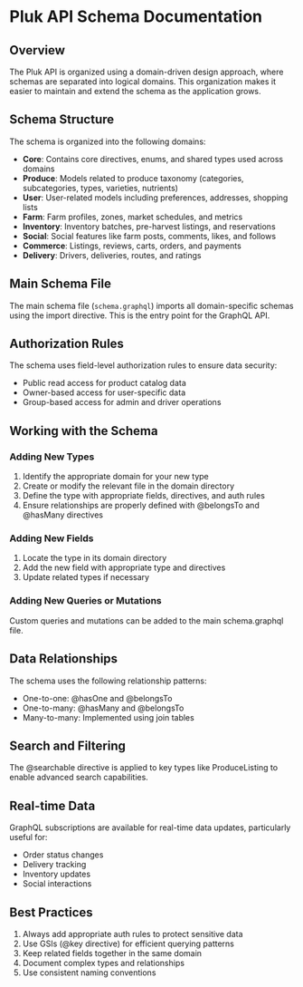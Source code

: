 # Pluk API Schema Documentation

## Overview

The Pluk API is organized using a domain-driven design approach, where schemas are separated into logical domains. This organization makes it easier to maintain and extend the schema as the application grows.

## Schema Structure

The schema is organized into the following domains:

- **Core**: Contains core directives, enums, and shared types used across domains
- **Produce**: Models related to produce taxonomy (categories, subcategories, types, varieties, nutrients)
- **User**: User-related models including preferences, addresses, shopping lists
- **Farm**: Farm profiles, zones, market schedules, and metrics
- **Inventory**: Inventory batches, pre-harvest listings, and reservations
- **Social**: Social features like farm posts, comments, likes, and follows
- **Commerce**: Listings, reviews, carts, orders, and payments
- **Delivery**: Drivers, deliveries, routes, and ratings

## Main Schema File

The main schema file (`schema.graphql`) imports all domain-specific schemas using the import directive. This is the entry point for the GraphQL API.

## Authorization Rules

The schema uses field-level authorization rules to ensure data security:

- Public read access for product catalog data
- Owner-based access for user-specific data
- Group-based access for admin and driver operations

## Working with the Schema

### Adding New Types

1. Identify the appropriate domain for your new type
2. Create or modify the relevant file in the domain directory
3. Define the type with appropriate fields, directives, and auth rules
4. Ensure relationships are properly defined with @belongsTo and @hasMany directives

### Adding New Fields

1. Locate the type in its domain directory
2. Add the new field with appropriate type and directives
3. Update related types if necessary

### Adding New Queries or Mutations

Custom queries and mutations can be added to the main schema.graphql file.

## Data Relationships

The schema uses the following relationship patterns:

- One-to-one: @hasOne and @belongsTo
- One-to-many: @hasMany and @belongsTo
- Many-to-many: Implemented using join tables

## Search and Filtering

The @searchable directive is applied to key types like ProduceListing to enable advanced search capabilities.

## Real-time Data

GraphQL subscriptions are available for real-time data updates, particularly useful for:

- Order status changes
- Delivery tracking
- Inventory updates
- Social interactions

## Best Practices

1. Always add appropriate auth rules to protect sensitive data
2. Use GSIs (@key directive) for efficient querying patterns
3. Keep related fields together in the same domain
4. Document complex types and relationships
5. Use consistent naming conventions
